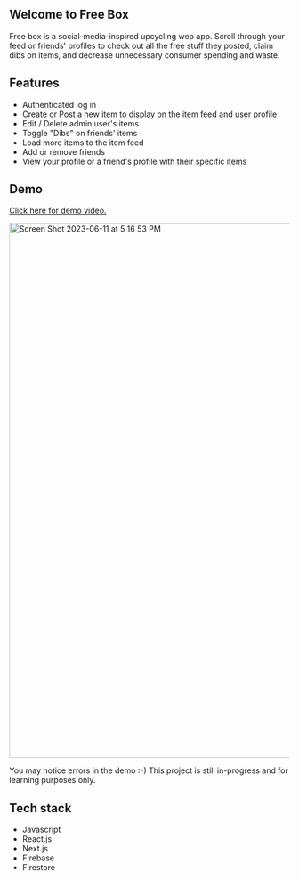 ## Welcome to Free Box
Free box is a social-media-inspired upcycling wep app. 
Scroll through your feed or friends' profiles to check out all the free stuff they posted, claim dibs on items, and decrease unnecessary consumer spending and waste.

## Features
- Authenticated log in
- Create or Post a new item to display on the item feed and user profile
- Edit / Delete admin user's items
- Toggle "Dibs" on friends' items
- Load more items to the item feed
- Add or remove friends
- View your profile or a friend's profile with their specific items

## Demo
[Click here for demo video.](https://www.youtube.com/watch?v=seCv3KO5Vis)

[<img width="961" alt="Screen Shot 2023-06-11 at 5 16 53 PM" src="https://github.com/n1colemejia/free-box-pwa/assets/100858764/b7712319-61ca-4725-b9c5-e0359ac94e94">](https://youtu.be/seCv3KO5Vis)

You may notice errors in the demo :-) This project is still in-progress and for learning purposes only. 

## Tech stack
- Javascript
- React.js
- Next.js
- Firebase
- Firestore
